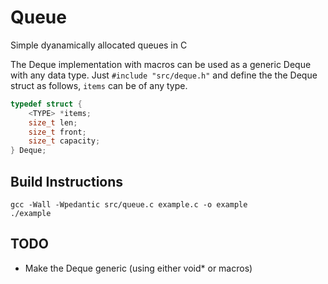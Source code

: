# Queue

Simple dyanamically allocated queues in C

The Deque implementation with macros can be used as a generic Deque with any data type.
Just `#include "src/deque.h"` and define the the Deque struct as follows, `items` can be of any type.

```c
typedef struct {
    <TYPE> *items;
    size_t len;
    size_t front;
    size_t capacity;
} Deque;
```


## Build Instructions

```console
gcc -Wall -Wpedantic src/queue.c example.c -o example
./example
```

## TODO
 - Make the Deque generic (using either void* or macros)

